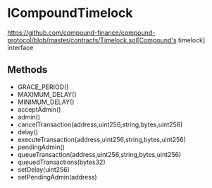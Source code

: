 # ICompoundTimelock


https://github.com/compound-finance/compound-protocol/blob/master/contracts/Timelock.sol[Compound's timelock] interface

## Methods


 - GRACE_PERIOD()
 - MAXIMUM_DELAY()
 - MINIMUM_DELAY()
 - acceptAdmin()
 - admin()
 - cancelTransaction(address,uint256,string,bytes,uint256)
 - delay()
 - executeTransaction(address,uint256,string,bytes,uint256)
 - pendingAdmin()
 - queueTransaction(address,uint256,string,bytes,uint256)
 - queuedTransactions(bytes32)
 - setDelay(uint256)
 - setPendingAdmin(address)

